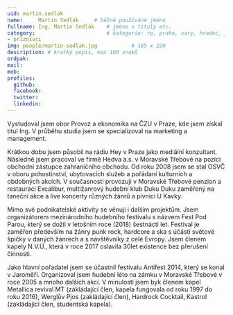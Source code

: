 ```yaml
---
uid: martin.sedlak
name:     Martin Sedlák 	# běžně používáné jméno
fullname: Ing. Martin Sedlák	# jméno s tituly etc.
category:                 		# kategorie: rp, praha, vary, hradec, jmk, senat
- priznivci
img: people/martin-sedlak.jpg           # 165 x 220
description: # kratký popis, max 160 znaků
ordpak: 
mail:
mob:
profiles:
  github:
  facebook: 
  twitter:
  linkedin:
---
```

Vystudoval jsem obor Provoz a ekonomika na ČZU v Praze, kde jsem získal titul Ing. V průběhu studia jsem se specializoval na marketing a management.

Krátkou dobu jsem působil na rádiu Hey v Praze jako mediální konzultant. Následně jsem pracoval ve firmě Hedva a.s. v Moravské Třebové na pozici obchodní zástupce zahraničního obchodu. Od roku 2008 jsem se stal OSVČ v oboru pohostinství, ubytovacích služeb a pořádaní kulturních a obdobných akcích. V současnosti provozuji v Moravské Třebové penzion a restauraci Excalibur, multižanrový hudební klub Duku Duku zaměřený na taneční akce a live koncerty různých žánrů a pivnici U Kavky.

Mimo své podnikatelské aktivity se věnuji i dalším projektům. Jsem organizátorem mezinárodního hudebního festivalu s názvem Fest Pod Parou, který se dožil v letošním roce (2018) šestnácti let. Festival je zaměřen především na žánry punk rock, hardcore a ska s účástí světové špičky v daných žánrech a s návštěvníky z celé Evropy. Jsem členem kapely N.V.Ú., která v roce 2017 oslavila 30let existence bez přerušení činnosti.

Jako hlavní pořadatel jsem se účastnil festivalu Antifest 2014, který se konal v Jaroměři. Organizoval jsem hudební léto na zámku v Moravské Třebové v roce 2005 a mnoho dalších akcí. V minulosti jsem byk členem kapel Metallica revival MT (zákládající člen, kapela fungovala od roku 1997 do roku 2016), Werglův Pjos (zakládající člen), Hardrock Cocktail, Kastrol (zakládající člen, studentská kapela).
